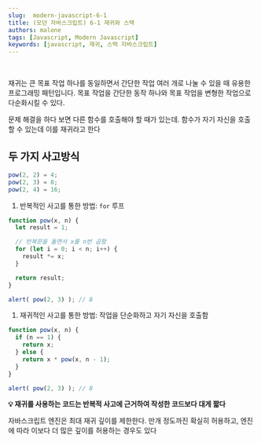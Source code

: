 ```yaml
---
slug:  modern-javascript-6-1
title: (모던 자바스크립트) 6-1 재귀와 스택
authors: malone
tags: [Javascript, Modern Javascript]
keywords: [javascript, 재귀, 스택 자바스크립트]
---
```

<br/>

재귀는 큰 목표 작업 하나를 동일하면서 간단한 작업 여러 개로 나눌 수 있을 때 유용한 프로그래밍 패턴입니다. 목표 작업을 간단한 동작 하나와 목표 작업을 변형한 작업으로 다순화시킬 수 있다.

문제 해결을 하다 보면 다른 함수를 호출해야 할 때가 있는데. 함수가 자기 자신을 호출할 수 있는데 이를 재귀라고 한다

## 두 가지 사고방식

```jsx
pow(2, 2) = 4;
pow(2, 3) = 8;
pow(2, 4) = 16;
```

1. 반복적인 사고를 통한 방법: `for` 루프

```jsx
function pow(x, n) {
  let result = 1;

  // 반복문을 돌면서 x를 n번 곱함
  for (let i = 0; i < n; i++) {
    result *= x;
  }

  return result;
}

alert( pow(2, 3) ); // 8
```

1. 재귀적인 사고를 통한 방법: 작업을 단순화하고 자기 자신을 호출함

```jsx
function pow(x, n) {
  if (n == 1) {
    return x;
  } else {
    return x * pow(x, n - 1);
  }
}

alert( pow(2, 3) ); // 8
```

**💡 재귀를 사용하는 코드는 반복적 사고에 근거하여 작성한 코드보다 대게 짧다**

자바스크립트 엔진은 최대 재귀 깊이를 제한한다. 만개 정도까진 확실히 허용하고, 엔진에 따라 이보다 더 많은 깊이를 허용하는 경우도 있다